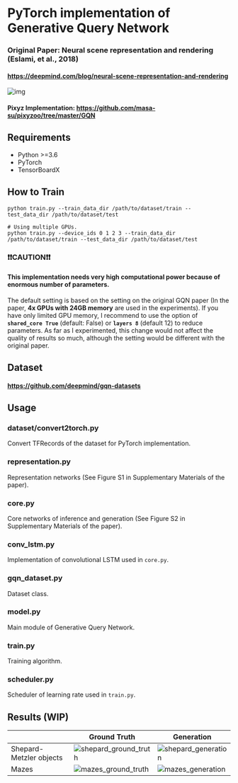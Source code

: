 # PyTorch implementation of Generative Query Network
### Original Paper: Neural scene representation and rendering (Eslami, et al., 2018)
#### https://deepmind.com/blog/neural-scene-representation-and-rendering

![img](https://storage.googleapis.com/deepmind-live-cms/images/model.width-1100.png)

#### Pixyz Implementation: https://github.com/masa-su/pixyzoo/tree/master/GQN

## Requirements
- Python >=3.6
- PyTorch
- TensorBoardX

## How to Train
```
python train.py --train_data_dir /path/to/dataset/train --test_data_dir /path/to/dataset/test

# Using multiple GPUs.
python train.py --device_ids 0 1 2 3 --train_data_dir /path/to/dataset/train --test_data_dir /path/to/dataset/test
```
### ❗️❗️CAUTION❗️❗️
#### This implementation needs very high computational power because of enormous number of parameters.
The default setting is based on the setting on the original GQN paper (In the paper, **4x GPUs with 24GB memory** are used in the experiments).
If you have only limited GPU memory, I recommend to use the option of **`shared_core True`** (default: False) or **`layers 8`** (default 12) to reduce parameters.
As far as I experimented, this change would not affect the quality of results so much, although the setting would be different with the original paper.

## Dataset
#### https://github.com/deepmind/gqn-datasets

## Usage
### dataset/convert2torch.py
Convert TFRecords of the dataset for PyTorch implementation.

### representation.py
Representation networks (See Figure S1 in Supplementary Materials of the paper).

### core.py
Core networks of inference and generation (See Figure S2 in Supplementary Materials of the paper).

### conv_lstm.py
Implementation of convolutional LSTM used in `core.py`.

### gqn_dataset.py
Dataset class.

### model.py
Main module of Generative Query Network.

### train.py
Training algorithm.

### scheduler.py
Scheduler of learning rate used in `train.py`.

## Results (WIP)
||Ground Truth|Generation|
|---|---|---|
|Shepard-Metzler objects|![shepard_ground_truth](https://user-images.githubusercontent.com/24241353/49865725-100aa180-fe49-11e8-9ae4-cd9ed54a6bc2.png)|![shepard_generation](https://user-images.githubusercontent.com/24241353/49865970-bb1b5b00-fe49-11e8-9ce3-264476022045.png)|
|Mazes|![mazes_ground_truth](https://user-images.githubusercontent.com/24241353/49866239-8d82e180-fe4a-11e8-8f1d-038c922686a0.png)|![mazes_generation](https://user-images.githubusercontent.com/24241353/49866241-8eb40e80-fe4a-11e8-92c2-11de1bb0407d.png)|

